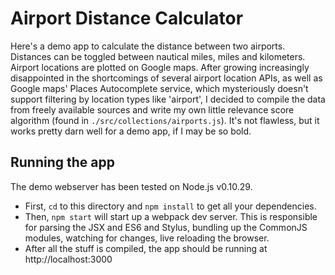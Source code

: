 # Airport Distance Calculator

Here's a demo app to calculate the distance between two airports. Distances can be toggled between nautical miles, miles and kilometers. Airport locations are plotted on Google maps. After growing increasingly disappointed in the shortcomings of several airport location APIs, as well as Google maps' Places Autocomplete service, which mysteriously doesn't support filtering by location types like 'airport', I decided to compile the data from freely available sources and write my own little relevance score algorithm (found in `./src/collections/airports.js`). It's not flawless, but it works pretty darn well for a demo app, if I may be so bold.

## Running the app

The demo webserver has been tested on Node.js v0.10.29.

* First, `cd` to this directory and `npm install` to get all your dependencies.
* Then, `npm start` will start up a webpack dev server. This is responsible for parsing the JSX and ES6 and Stylus, bundling up the CommonJS modules, watching for changes, live reloading the browser.
* After all the stuff is compiled, the app should be running at http://localhost:3000
